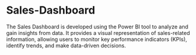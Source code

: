 # Sales-Dashboard
The Sales Dashboard is developed using the Power BI tool to analyze and gain insights from data. It provides a visual representation of sales-related information, allowing users to monitor key performance indicators (KPIs), identify trends, and make data-driven decisions.
